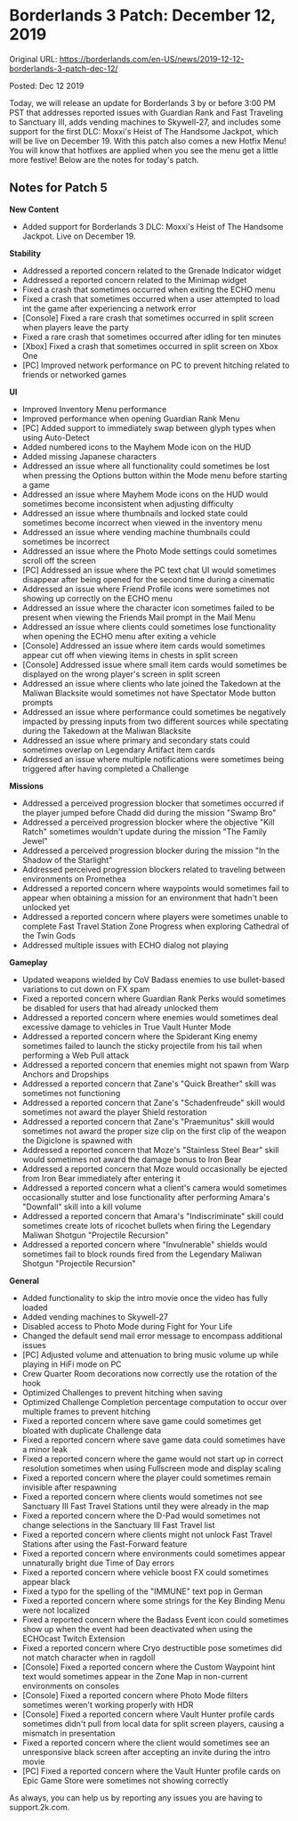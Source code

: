 Borderlands 3 Patch: December 12, 2019
======================================

Original URL: https://borderlands.com/en-US/news/2019-12-12-borderlands-3-patch-dec-12/

Posted: Dec 12 2019

Today, we will release an update for Borderlands 3 by or before 3:00 PM PST that addresses reported issues with Guardian Rank and Fast Traveling to Sanctuary III, adds vending machines to Skywell-27, and includes some support for the first DLC: Moxxi's Heist of The Handsome Jackpot, which will be live on December 19. With this patch also comes a new Hotfix Menu! You will know that hotfixes are applied when you see the menu get a little more festive! Below are the notes for today's patch.

Notes for Patch 5
-----------------

**New Content**

- Added support for Borderlands 3 DLC: Moxxi's Heist of The Handsome Jackpot. Live on December 19.

**Stability**

- Addressed a reported concern related to the Grenade Indicator widget
- Addressed a reported concern related to the Minimap widget
- Fixed a crash that sometimes occurred when exiting the ECHO menu
- Fixed a crash that sometimes occurred when a user attempted to load int the game after experiencing a network error
- [Console] Fixed a rare crash that sometimes occurred in split screen when players leave the party
- Fixed a rare crash that sometimes occurred after idling for ten minutes
- [Xbox] Fixed a crash that sometimes occurred in split screen on Xbox One
- [PC] Improved network performance on PC to prevent hitching related to friends or networked games

**UI**

- Improved Inventory Menu performance
- Improved performance when opening Guardian Rank Menu
- [PC] Added support to immediately swap between glyph types when using Auto-Detect
- Added numbered icons to the Mayhem Mode icon on the HUD
- Added missing Japanese characters
- Addressed an issue where all functionality could sometimes be lost when pressing the Options button within the Mode menu before starting a game
- Addressed an issue where Mayhem Mode icons on the HUD would sometimes become inconsistent when adjusting difficulty
- Addressed an issue where thumbnails and locked state could sometimes become incorrect when viewed in the inventory menu
- Addressed an issue where vending machine thumbnails could sometimes be incorrect
- Addressed an issue where the Photo Mode settings could sometimes scroll off the screen
- [PC] Addressed an issue where the PC text chat UI would sometimes disappear after being opened for the second time during a cinematic
- Addressed an issue where Friend Profile icons were sometimes not showing up correctly on the ECHO menu
- Addressed an issue where the character icon sometimes failed to be present when viewing the Friends Mail prompt in the Mail Menu
- Addressed an issue where clients could sometimes lose functionality when opening the ECHO menu after exiting a vehicle
- [Console] Addressed an issue where item cards would sometimes appear cut off when viewing items in chests in split screen
- [Console] Addressed issue where small item cards would sometimes be displayed on the wrong player's screen in split screen
- Addressed an issue where clients who late joined the Takedown at the Maliwan Blacksite would sometimes not have Spectator Mode button prompts
- Addressed an issue where performance could sometimes be negatively impacted by pressing inputs from two different sources while spectating during the Takedown at the Maliwan Blacksite
- Addressed an issue where primary and secondary stats could sometimes overlap on Legendary Artifact item cards
- Addressed an issue where multiple notifications were sometimes being triggered after having completed a Challenge

**Missions**

- Addressed a perceived progression blocker that sometimes occurred if the player jumped before Chadd did during the mission "Swamp Bro"
- Addressed a perceived progression blocker where the objective "Kill Ratch" sometimes wouldn't update during the mission "The Family Jewel"
- Addressed a perceived progression blocker during the mission "In the Shadow of the Starlight"
- Addressed perceived progression blockers related to traveling between environments on Promethea
- Addressed a reported concern where waypoints would sometimes fail to appear when obtaining a mission for an environment that hadn't been unlocked yet
- Addressed a reported concern where players were sometimes unable to complete Fast Travel Station Zone Progress when exploring Cathedral of the Twin Gods
- Addressed multiple issues with ECHO dialog not playing

**Gameplay**

- Updated weapons wielded by CoV Badass enemies to use bullet-based variations to cut down on FX spam
- Fixed a reported concern where Guardian Rank Perks would sometimes be disabled for users that had already unlocked them
- Addressed a reported concern where enemies would sometimes deal excessive damage to vehicles in True Vault Hunter Mode
- Addressed a reported concern where the Spiderant King enemy sometimes failed to launch the sticky projectile from his tail when performing a Web Pull attack
- Addressed a reported concern that enemies might not spawn from Warp Anchors and Dropships
- Addressed a reported concern that Zane's "Quick Breather" skill was sometimes not functioning
- Addressed a reported concern that Zane's "Schadenfreude" skill would sometimes not award the player Shield restoration
- Addressed a reported concern that Zane's "Praemunitus" skill would sometimes not award the proper size clip on the first clip of the weapon the Digiclone is spawned with
- Addressed a reported concern that Moze's "Stainless Steel Bear" skill would sometimes not award the damage bonus to Iron Bear
- Addressed a reported concern that Moze would occasionally be ejected from Iron Bear immediately after entering it
- Addressed a reported concern what a client's camera would sometimes occasionally stutter and lose functionality after performing Amara's "Downfall" skill into a kill volume
- Addressed a reported concern that Amara's "Indiscriminate" skill could sometimes create lots of ricochet bullets when firing the Legendary Maliwan Shotgun "Projectile Recursion"
- Addressed a reported concern where "Invulnerable" shields would sometimes fail to block rounds fired from the Legendary Maliwan Shotgun "Projectile Recursion"

**General**

- Added functionality to skip the intro movie once the video has fully loaded
- Added vending machines to Skywell-27
- Disabled access to Photo Mode during Fight for Your Life
- Changed the default send mail error message to encompass additional issues
- [PC] Adjusted volume and attenuation to bring music volume up while playing in HiFi mode on PC
- Crew Quarter Room decorations now correctly use the rotation of the hook
- Optimized Challenges to prevent hitching when saving
- Optimized Challenge Completion percentage computation to occur over multiple frames to prevent hitching
- Fixed a reported concern where save game could sometimes get bloated with duplicate Challenge data
- Fixed a reported concern where save game data could sometimes have a minor leak
- Fixed a reported concern where the game would not start up in correct resolution sometimes when using Fullscreen mode and display scaling
- Fixed a reported concern where the player could sometimes remain invisible after respawning
- Fixed a reported concern where clients would sometimes not see Sanctuary III Fast Travel Stations until they were already in the map
- Fixed a reported concern where the D-Pad would sometimes not change selections in the Sanctuary III Fast Travel list
- Fixed a reported concern where clients might not unlock Fast Travel Stations after using the Fast-Forward feature
- Fixed a reported concern where environments could sometimes appear unnaturally bright due Time of Day errors
- Fixed a reported concern where vehicle boost FX could sometimes appear black
- Fixed a typo for the spelling of the "IMMUNE" text pop in German
- Fixed a reported concern where some strings for the Key Binding Menu were not localized
- Fixed a reported concern where the Badass Event icon could sometimes show up when the event had been deactivated when using the ECHOcast Twitch Extension
- Fixed a reported concern where Cryo destructible pose sometimes did not match character when in ragdoll
- [Console] Fixed a reported concern where the Custom Waypoint hint text would sometimes appear in the Zone Map in non-current environments on consoles
- [Console] Fixed a reported concern where Photo Mode filters sometimes weren't working properly with HDR
- [Console] Fixed a reported concern where Vault Hunter profile cards sometimes didn't pull from local data for split screen players, causing a mismatch in presentation
- Fixed a reported concern where the client would sometimes see an unresponsive black screen after accepting an invite during the intro movie
- [PC] Fixed a reported concern where the Vault Hunter profile cards on Epic Game Store were sometimes not showing correctly

As always, you can help us by reporting any issues you are having to support.2k.com.
